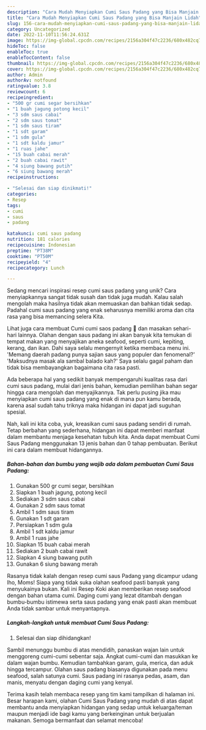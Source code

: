 ```yaml
---
description: "Cara Mudah Menyiapkan Cumi Saus Padang yang Bisa Manjain Lidah"
title: "Cara Mudah Menyiapkan Cumi Saus Padang yang Bisa Manjain Lidah"
slug: 156-cara-mudah-menyiapkan-cumi-saus-padang-yang-bisa-manjain-lidah
category: Uncategorized
date: 2022-11-10T11:56:24.631Z
image: https://img-global.cpcdn.com/recipes/2156a304f47c2236/680x482cq70/cumi-saus-padang-foto-resep-utama.jpg
hideToc: false
enableToc: true
enableTocContent: false
thumbnail: https://img-global.cpcdn.com/recipes/2156a304f47c2236/680x482cq70/cumi-saus-padang-foto-resep-utama.jpg
cover: https://img-global.cpcdn.com/recipes/2156a304f47c2236/680x482cq70/cumi-saus-padang-foto-resep-utama.jpg
author: Admin
authorAv: notfound
ratingvalue: 3.8
reviewcount: 6
recipeingredient:
- "500 gr cumi segar bersihkan"
- "1 buah jagung potong kecil"
- "3 sdm saus cabai"
- "2 sdm saus tomat"
- "1 sdm saus tiram"
- "1 sdt garam"
- "1 sdm gula"
- "1 sdt kaldu jamur"
- "1 ruas jahe"
- "15 buah cabai merah"
- "2 buah cabai rawit"
- "4 siung bawang putih"
- "6 siung bawang merah"
recipeinstructions:

- "Selesai dan siap dinikmati!"
categories:
- Resep
tags:
- cumi
- saus
- padang

katakunci: cumi saus padang 
nutrition: 181 calories
recipecuisine: Indonesian
preptime: "PT38M"
cooktime: "PT50M"
recipeyield: "4"
recipecategory: Lunch

---
```





Sedang mencari inspirasi resep cumi saus padang yang unik? Cara menyiapkannya sangat tidak susah dan tidak juga mudah. Kalau salah mengolah maka hasilnya tidak akan memuaskan dan bahkan tidak sedap. Padahal cumi saus padang yang enak seharusnya memiliki aroma dan cita rasa yang bisa memancing selera Kita.





Lihat juga cara membuat Cumi cumi saos padang 🦑 dan masakan sehari-hari lainnya. Olahan dengan saus padang ini akan banyak kita temukan di tempat makan yang menyajikan aneka seafood, seperti cumi, kepiting, kerang, dan ikan. Dahi saya selalu mengernyit ketika membaca menu ini. &#39;Memang daerah padang punya sajian saus yang populer dan fenomenal?&#39; &#39;Maksudnya masak ala sambal balado kah?&#39; Saya selalu gagal paham dan tidak bisa membayangkan bagaimana cita rasa pasti.

Ada beberapa hal yang sedikit banyak mempengaruhi kualitas rasa dari cumi saus padang, mulai dari jenis bahan, kemudian pemilihan bahan segar hingga cara mengolah dan menyajikannya. Tak perlu pusing jika mau menyiapkan cumi saus padang yang enak di mana pun kamu berada, karena asal sudah tahu triknya maka hidangan ini dapat jadi suguhan spesial.






Nah, kali ini kita coba, yuk, kreasikan cumi saus padang sendiri di rumah. Tetap berbahan yang sederhana, hidangan ini dapat memberi manfaat dalam membantu menjaga kesehatan tubuh kita. Anda dapat membuat Cumi Saus Padang menggunakan 13 jenis bahan dan 0 tahap pembuatan. Berikut ini cara dalam membuat hidangannya.

<!--inarticleads1-->

##### Bahan-bahan dan bumbu yang wajib ada dalam pembuatan Cumi Saus Padang:

1. Gunakan 500 gr cumi segar, bersihkan
1. Siapkan 1 buah jagung, potong kecil
1. Sediakan 3 sdm saus cabai
1. Gunakan 2 sdm saus tomat
1. Ambil 1 sdm saus tiram
1. Gunakan 1 sdt garam
1. Persiapkan 1 sdm gula
1. Ambil 1 sdt kaldu jamur
1. Ambil 1 ruas jahe
1. Siapkan 15 buah cabai merah
1. Sediakan 2 buah cabai rawit
1. Siapkan 4 siung bawang putih
1. Gunakan 6 siung bawang merah


Rasanya tidak kalah dengan resep cumi saus Padang yang dicampur udang lho, Moms! Siapa yang tidak suka olahan seafood pasti banyak yang menyukainya bukan. Kali ini Resep Koki akan memberikan resep seafood dengan bahan utama cumi. Daging cumi yang lezat ditambah dengan bumbu-bumbu istimewa serta saus padang yang enak pasti akan membuat Anda tidak sambar untuk menyantapnya. 

<!--inarticleads2-->

##### Langkah-langkah untuk membuat Cumi Saus Padang:


1. Selesai dan siap dihidangkan!

Sambil menunggu bumbu di atas mendidih, panaskan wajan lain untuk menggoreng cumi-cumi sebentar saja. Angkat cumi-cumi dan masukkan ke dalam wajan bumbu. Kemudian tambahkan garam, gula, merica, dan aduk hingga tercampur. Olahan saus padang biasanya digunakan pada menu seafood, salah satunya cumi. Saus padang ini rasanya pedas, asam, dan manis, menyatu dengan daging cumi yang kenyal. 

Terima kasih telah membaca resep yang tim kami tampilkan di halaman ini. Besar harapan kami, olahan Cumi Saus Padang yang mudah di atas dapat membantu anda menyiapkan hidangan yang sedap untuk keluarga/teman maupun menjadi ide bagi kamu yang berkeinginan untuk berjualan makanan. Semoga bermanfaat dan selamat mencoba!

